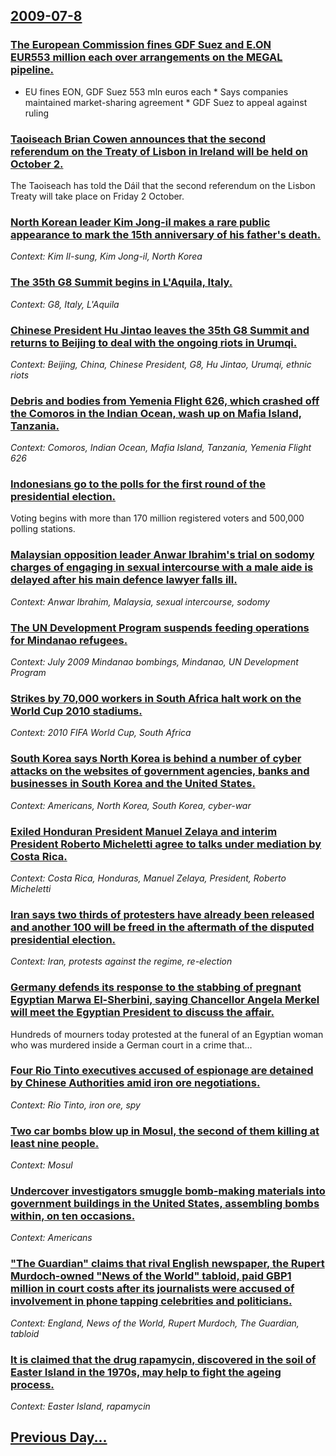 ## [2009-07-8](/news/2009/07/8/index.md)

### [ The European Commission fines GDF Suez and E.ON EUR553&nbsp;million each over arrangements on the MEGAL pipeline. ](/news/2009/07/8/the-european-commission-fines-gdf-suez-and-e-on-a-553-nbsp-million-each-over-arrangements-on-the-megal-pipeline.md)
* EU fines EON, GDF Suez 553 mln euros each * Says companies maintained market-sharing agreement * GDF Suez to appeal against ruling

### [ Taoiseach Brian Cowen announces that the second referendum on the Treaty of Lisbon in Ireland will be held on October 2. ](/news/2009/07/8/taoiseach-brian-cowen-announces-that-the-second-referendum-on-the-treaty-of-lisbon-in-ireland-will-be-held-on-october-2.md)
The Taoiseach has told the Dáil that the second referendum on the Lisbon Treaty will take place on Friday 2 October.

### [ North Korean leader Kim Jong-il makes a rare public appearance to mark the 15th anniversary of his father's death. ](/news/2009/07/8/north-korean-leader-kim-jong-il-makes-a-rare-public-appearance-to-mark-the-15th-anniversary-of-his-father-s-death.md)
_Context: Kim Il-sung, Kim Jong-il, North Korea_

### [ The 35th G8 Summit begins in L'Aquila, Italy. ](/news/2009/07/8/the-35th-g8-summit-begins-in-l-aquila-italy.md)
_Context: G8, Italy, L'Aquila_

### [ Chinese President Hu Jintao leaves the 35th G8 Summit and returns to Beijing to deal with the ongoing riots in Urumqi. ](/news/2009/07/8/chinese-president-hu-jintao-leaves-the-35th-g8-summit-and-returns-to-beijing-to-deal-with-the-ongoing-riots-in-ara1-4mqi.md)
_Context: Beijing, China, Chinese President, G8, Hu Jintao, Urumqi, ethnic riots_

### [ Debris and bodies from Yemenia Flight 626, which crashed off the Comoros in the Indian Ocean, wash up on Mafia Island, Tanzania. ](/news/2009/07/8/debris-and-bodies-from-yemenia-flight-626-which-crashed-off-the-comoros-in-the-indian-ocean-wash-up-on-mafia-island-tanzania.md)
_Context: Comoros, Indian Ocean, Mafia Island, Tanzania, Yemenia Flight 626_

### [ Indonesians go to the polls for the first round of the presidential election. ](/news/2009/07/8/indonesians-go-to-the-polls-for-the-first-round-of-the-presidential-election.md)
Voting begins with more than 170 million registered voters and 500,000 polling stations.

### [ Malaysian opposition leader Anwar Ibrahim's trial on sodomy charges of engaging in sexual intercourse with a male aide is delayed after his main defence lawyer falls ill. ](/news/2009/07/8/malaysian-opposition-leader-anwar-ibrahim-s-trial-on-sodomy-charges-of-engaging-in-sexual-intercourse-with-a-male-aide-is-delayed-after-his.md)
_Context: Anwar Ibrahim, Malaysia, sexual intercourse, sodomy_

### [ The UN Development Program suspends feeding operations for Mindanao refugees. ](/news/2009/07/8/the-un-development-program-suspends-feeding-operations-for-mindanao-refugees.md)
_Context: July 2009 Mindanao bombings, Mindanao, UN Development Program_

### [ Strikes by 70,000 workers in South Africa halt work on the World Cup 2010 stadiums. ](/news/2009/07/8/strikes-by-70-000-workers-in-south-africa-halt-work-on-the-world-cup-2010-stadiums.md)
_Context: 2010 FIFA World Cup, South Africa_

### [ South Korea says North Korea is behind a number of cyber attacks on the websites of government agencies, banks and businesses in South Korea and the United States. ](/news/2009/07/8/south-korea-says-north-korea-is-behind-a-number-of-cyber-attacks-on-the-websites-of-government-agencies-banks-and-businesses-in-south-kore.md)
_Context: Americans, North Korea, South Korea, cyber-war_

### [ Exiled Honduran President Manuel Zelaya and interim President Roberto Micheletti agree to talks under mediation by Costa Rica. ](/news/2009/07/8/exiled-honduran-president-manuel-zelaya-and-interim-president-roberto-micheletti-agree-to-talks-under-mediation-by-costa-rica.md)
_Context: Costa Rica, Honduras, Manuel Zelaya, President, Roberto Micheletti_

### [ Iran says two thirds of protesters have already been released and another 100 will be freed in the aftermath of the disputed presidential election. ](/news/2009/07/8/iran-says-two-thirds-of-protesters-have-already-been-released-and-another-100-will-be-freed-in-the-aftermath-of-the-disputed-presidential-e.md)
_Context: Iran, protests against the regime, re-election_

### [ Germany defends its response to the stabbing of pregnant Egyptian Marwa El-Sherbini, saying Chancellor Angela Merkel will meet the Egyptian President to discuss the affair. ](/news/2009/07/8/germany-defends-its-response-to-the-stabbing-of-pregnant-egyptian-marwa-el-sherbini-saying-chancellor-angela-merkel-will-meet-the-egyptian.md)
Hundreds of mourners today protested at the funeral of an Egyptian woman who was murdered inside a German court in a crime that&hellip;

### [ Four Rio Tinto executives accused of espionage are detained by Chinese Authorities amid iron ore negotiations. ](/news/2009/07/8/four-rio-tinto-executives-accused-of-espionage-are-detained-by-chinese-authorities-amid-iron-ore-negotiations.md)
_Context: Rio Tinto, iron ore, spy_

### [ Two car bombs blow up in Mosul, the second of them killing at least nine people. ](/news/2009/07/8/two-car-bombs-blow-up-in-mosul-the-second-of-them-killing-at-least-nine-people.md)
_Context: Mosul_

### [ Undercover investigators smuggle bomb-making materials into government buildings in the United States, assembling bombs within, on ten occasions. ](/news/2009/07/8/undercover-investigators-smuggle-bomb-making-materials-into-government-buildings-in-the-united-states-assembling-bombs-within-on-ten-occa.md)
_Context: Americans_

### [ "The Guardian" claims that rival English newspaper, the Rupert Murdoch-owned "News of the World" tabloid, paid GBP1 million in court costs after its journalists were accused of involvement in phone tapping celebrities and politicians. ](/news/2009/07/8/the-guardian-claims-that-rival-english-newspaper-the-rupert-murdoch-owned-news-of-the-world-tabloid-paid-agbp1-million-in-court-costs.md)
_Context: England, News of the World, Rupert Murdoch, The Guardian, tabloid_

### [ It is claimed that the drug rapamycin, discovered in the soil of Easter Island in the 1970s, may help to fight the ageing process. ](/news/2009/07/8/it-is-claimed-that-the-drug-rapamycin-discovered-in-the-soil-of-easter-island-in-the-1970s-may-help-to-fight-the-ageing-process.md)
_Context: Easter Island, rapamycin_

## [Previous Day...](/news/2009/07/7/index.md)

